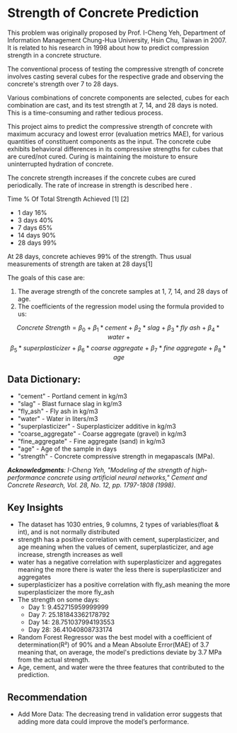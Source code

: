 # Strength of Concrete Prediction
This problem was originally proposed by Prof. I-Cheng Yeh, Department of Information Management Chung-Hua University, Hsin Chu, Taiwan in 2007. It is related to his research in 1998 about how to predict compression strength in a concrete structure.

The conventional process of testing the compressive strength of concrete involves casting several cubes for the respective grade and observing the concrete's strength over 7 to 28 days.

Various combinations of concrete components are selected, cubes for each combination are cast, and its test strength at 7, 14, and 28 days is noted. This is a time-consuming and rather tedious process.

This project aims to predict the compressive strength of concrete with maximum accuracy and lowest error (evaluation metrics MAE), for various quantities of constituent components as the input. The concrete cube exhibits behavioral differences in its compressive strengths for cubes that are cured/not cured. Curing is maintaining the moisture to ensure uninterrupted hydration of concrete.

The concrete strength increases if the concrete cubes are cured periodically. The rate of increase in strength is described here .

Time % Of Total Strength Achieved [1] [2]

* 1 day 16%
* 3 days 40%
* 7 days 65%
* 14 days 90%
* 28 days 99%

At 28 days, concrete achieves 99% of the strength. Thus usual measurements of strength are taken at 28 days[1] 

The goals of this case are:

1. The average strength of the concrete samples at 1, 7, 14, and 28 days of age.
2. The coefficients of the regression model using the formula provided to us:

$$ Concrete \ Strength = \beta_{0} \ + \ \beta_{1}*cement \ + \ \beta_{2}*slag \ + \ \beta_{3}*fly \ ash  \ + \ \beta_{4}*water \ + $$ 
$$ \beta_{5}*superplasticizer \ + \ \beta_{6}*coarse \ aggregate \ + \ \beta_{7}*fine \ aggregate \ + \ \beta_{8}*age $$

## Data Dictionary:
- "cement" - Portland cement in kg/m3
- "slag" - Blast furnace slag in kg/m3
- "fly_ash" - Fly ash in kg/m3
- "water" - Water in liters/m3
- "superplasticizer" - Superplasticizer additive in kg/m3
- "coarse_aggregate" - Coarse aggregate (gravel) in kg/m3
- "fine_aggregate" - Fine aggregate (sand) in kg/m3
- "age" - Age of the sample in days
- "strength" - Concrete compressive strength in megapascals (MPa).

***Acknowledgments**: I-Cheng Yeh, "Modeling of the strength of high-performance concrete using artificial neural networks," Cement and Concrete Research, Vol. 28, No. 12, pp. 1797-1808 (1998)*.

## Key Insights
- The dataset has 1030 entries, 9 columns, 2 types of variables(float & int), and is not normally distributed
- strength has a positive correlation with cement, superplasticizer, and age meaning when the values of cement, superplasticizer, and age increase, strength increases as well
- water has a  negative correlation with superplasticizer and aggregates meaning the more there is water the less there is superplasticizer and aggregates 
- superplasticizer has a positive correlation with fly_ash meaning the more superplasticizer the more fly_ash
- The strength on some days:
  - Day 1:  9.452715959999999
  - Day 7:  25.181843362178792
  - Day 14:  28.751037994193553
  - Day 28:  36.41040808733174
- Random Forest Regressor was the best model with a coefficient of determination(R²) of 90% and a Mean Absolute Error(MAE) of 3.7 meaning that, on average, the model's predictions deviate by 3.7 MPa from the actual strength.
- Age, cement, and water were the three features that contributed to the prediction.
  
## Recommendation
- Add More Data: The decreasing trend in validation error suggests that adding more data could improve the model’s performance.
